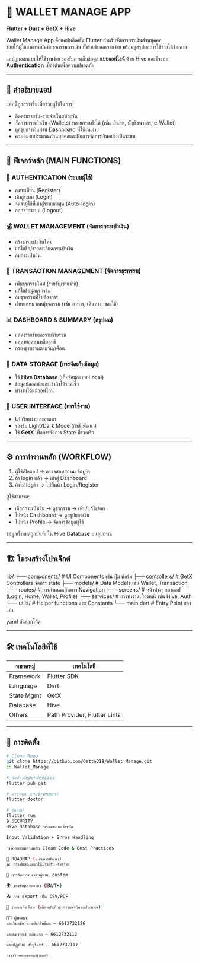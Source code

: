 # 💼 WALLET MANAGE APP

**Flutter + Dart + GetX + Hive**

Wallet Manage App คือแอปพลิเคชัน Flutter สำหรับจัดการการเงินส่วนบุคคล  
ช่วยให้ผู้ใช้สามารถบันทึกธุรกรรมการเงิน ทั้งรายรับและรายจ่าย พร้อมดูสรุปผลการใช้จ่ายได้ง่ายดาย

แอปถูกออกแบบให้ใช้งานง่าย รองรับการเก็บข้อมูล **แบบออฟไลน์** ด้วย Hive และมีระบบ **Authentication** เบื้องต้นเพื่อความปลอดภัย

---

## 📖 คำอธิบายแอป

แอปนี้ถูกสร้างขึ้นเพื่อช่วยผู้ใช้ในการ:  
- ติดตามรายรับ-รายจ่ายในแต่ละวัน  
- จัดการกระเป๋าเงิน (Wallets) หลายกระเป๋าได้ (เช่น เงินสด, บัญชีธนาคาร, e-Wallet)  
- ดูสรุปการเงินผ่าน Dashboard ที่ใช้งานง่าย  
- ควบคุมงบประมาณส่วนบุคคลและฝึกการจัดการเงินอย่างเป็นระบบ  

---

## 🚀 ฟีเจอร์หลัก (MAIN FUNCTIONS)

### 🔐 AUTHENTICATION (ระบบผู้ใช้)
- ลงทะเบียน (Register)  
- เข้าสู่ระบบ (Login)  
- จดจำผู้ใช้ที่เข้าสู่ระบบล่าสุด (Auto-login)  
- ออกจากระบบ (Logout)  

### 💰 WALLET MANAGEMENT (จัดการกระเป๋าเงิน)
- สร้างกระเป๋าเงินใหม่  
- แก้ไขชื่อ/รายละเอียดกระเป๋าเงิน  
- ลบกระเป๋าเงิน  

### 📝 TRANSACTION MANAGEMENT (จัดการธุรกรรม)
- เพิ่มธุรกรรมใหม่ (รายรับ/รายจ่าย)  
- แก้ไขข้อมูลธุรกรรม  
- ลบธุรกรรมที่ไม่ต้องการ  
- กำหนดหมวดหมู่ธุรกรรม (เช่น อาหาร, เดินทาง, ของใช้)  

### 📊 DASHBOARD & SUMMARY (สรุปผล)
- แสดงรายรับและรายจ่ายรวม  
- แสดงยอดคงเหลือสุทธิ  
- กรองธุรกรรมตามวัน/เดือน  

### 💾 DATA STORAGE (การจัดเก็บข้อมูล)
- ใช้ **Hive Database** (เก็บข้อมูลแบบ Local)  
- ข้อมูลปลอดภัยและเข้าถึงได้รวดเร็ว  
- ทำงานได้แม้ออฟไลน์  

### 🎨 USER INTERFACE (การใช้งาน)
- UI เรียบง่าย สะอาดตา  
- รองรับ Light/Dark Mode (กำลังพัฒนา)  
- ใช้ **GetX** เพื่อการจัดการ State ที่รวดเร็ว  

---

## ⚙️ การทำงานหลัก (WORKFLOW)

1. ผู้ใช้เปิดแอป → ตรวจสอบสถานะ login  
2. ถ้า login แล้ว → เข้าสู่ Dashboard  
3. ถ้าไม่ login → ไปที่หน้า Login/Register  

ผู้ใช้สามารถ:  
- เลือกกระเป๋าเงิน → ดูธุรกรรม → เพิ่ม/แก้ไข/ลบ  
- ไปหน้า Dashboard → ดูสรุปยอดเงิน  
- ไปหน้า Profile → จัดการข้อมูลผู้ใช้  

ข้อมูลทั้งหมดถูกบันทึกใน Hive Database บนอุปกรณ์  

---

## 🏗️ โครงสร้างโปรเจ็กต์

lib/
├── components/ # UI Components เช่น ปุ่ม ฟอร์ม
├── controllers/ # GetX Controllers จัดการ state
├── models/ # Data Models เช่น Wallet, Transaction
├── routes/ # การกำหนดเส้นทาง Navigation
├── screens/ # หน้าต่างๆ ของแอป (Login, Home, Wallet, Profile)
├── services/ # การทำงานเบื้องหลัง เช่น Hive, Auth
├── utils/ # Helper functions และ Constants
└── main.dart # Entry Point ของแอป

yaml
คัดลอกโค้ด

---

## 🛠️ เทคโนโลยีที่ใช้

| หมวดหมู่          | เทคโนโลยี             |
|------------------|--------------------|
| Framework        | Flutter SDK        |
| Language         | Dart               |
| State Mgmt       | GetX               |
| Database         | Hive               |
| Others           | Path Provider, Flutter Lints |

---

## 📲 การติดตั้ง

```bash
# Clone Repo
git clone https://github.com/Oatto319/Wallet_Manage.git
cd Wallet_Manage

# ติดตั้ง dependencies
flutter pub get

# ตรวจสอบ environment
flutter doctor

# รันแอป
flutter run
🔒 SECURITY
Hive Database พร้อมระบบเข้ารหัส

Input Validation + Error Handling

การออกแบบตามหลัก Clean Code & Best Practices

📅 ROADMAP (แผนการพัฒนา)
📊 กราฟแสดงแนวโน้มรายรับ-รายจ่าย

📁 การจัดการหมวดหมู่แบบ custom

🌍 รองรับหลายภาษา (EN/TH)

📤 การ export เป็น CSV/PDF

🔔 ระบบแจ้งเตือน (เตือนบันทึกธุรกรรม/เกินงบประมาณ)

👨‍💻 ผู้พัฒนา
นายวิมลชัย ด่านประสิทธิ์ผล — 6612732126

นายธนาพนธ์ แต้มมาก — 6612732112

นายปฏิพัทธ์ ศรีบุรินทร์ — 6612732117

สาขาวิทยาการคอมพิวเตอร์
